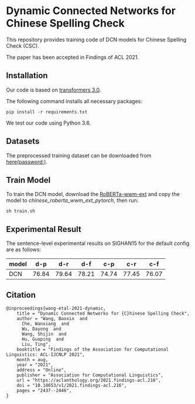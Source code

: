 # Dynamic Connected Networks for Chinese Spelling Check

This repository provides training code of DCN models for Chinese Spelling Check (CSC).

The paper has been accepted in Findings of ACL 2021.


## Installation
Our code is based on [transformers 3.0](https://github.com/huggingface/transformers/tree/v3.0.0).

The following command installs all necessary packages:
```
pip install -r requirements.txt
```
We test our code using Python 3.6.


## Datasets
The preprocessed training dataset can be downloaded from [here(password:)]().


## Train Model
To train the DCN model, download the [RoBERTa-wwm-ext](https://github.com/ymcui/Chinese-BERT-wwm) and copy the model to *chinese_roberta_wwm_ext_pytorch*, then run:
```
sh train.sh
```

## Experimental Result
The sentence-level experimental results on SIGHAN15 for the default config are as follows:

| model | d-p | d-r | d-f | c-p | c-r | c-f |
| - | - | - | - | - | - | - |
| DCN | 76.84 | 79.64 | 78.21 | 74.74 | 77.45 | 76.07 |


## Citation
```
@inproceedings{wang-etal-2021-dynamic,
    title = "Dynamic Connected Networks for {C}hinese Spelling Check",
    author = "Wang, Baoxin  and
      Che, Wanxiang  and
      Wu, Dayong  and
      Wang, Shijin  and
      Hu, Guoping  and
      Liu, Ting",
    booktitle = "Findings of the Association for Computational Linguistics: ACL-IJCNLP 2021",
    month = aug,
    year = "2021",
    address = "Online",
    publisher = "Association for Computational Linguistics",
    url = "https://aclanthology.org/2021.findings-acl.216",
    doi = "10.18653/v1/2021.findings-acl.216",
    pages = "2437--2446",
}
```